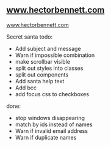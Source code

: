 ## www.hectorbennett.com

www.hectorbennett.com


Secret santa todo:
 - Add subject and message
 - Warn if impossible combination
 - make scrollbar visible
 - split out styles into classes
 - split out components
 - Add santa help text
 - Add bcc
 - add focus css to checkboxes

done:
- stop windows disappearing
- match by ids instead of names
- Warn if invalid email address
- Warn if duplicate names